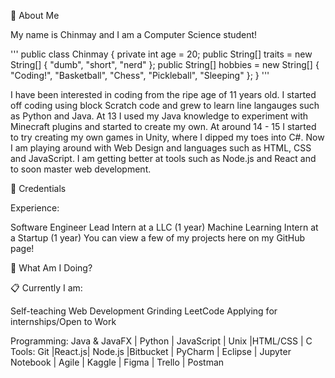 📮 About Me

My name is Chinmay and I am a Computer Science student!

'''
public class Chinmay
{
  private int age = 20;
  public String[] traits = new String[] { "dumb", "short", "nerd" };
  public String[] hobbies = new String[] { "Coding!", "Basketball", "Chess", "Pickleball", "Sleeping" };
}
'''

I have been interested in coding from the ripe age of 11 years old. I started off coding using block Scratch code and grew to learn line langauges such as Python and Java. At 13 I used my Java knowledge to experiment with Minecraft plugins and started to create my own. At around 14 - 15 I started to try creating my own games in Unity, where I dipped my toes into C#. Now I am playing around with Web Design and languages such as HTML, CSS and JavaScript. I am getting better at tools such as Node.js and React and to soon master web development.

💼 Credentials

Experience:

Software Engineer Lead Intern at a LLC (1 year)
Machine Learning Intern at a Startup (1 year)
You can view a few of my projects here on my GitHub page!

📍 What Am I Doing?

📋 Currently I am:

Self-teaching Web Development
Grinding LeetCode
Applying for internships/Open to Work

Programming: Java & JavaFX | Python | JavaScript | Unix |HTML/CSS | C
Tools: Git |React.js| Node.js |Bitbucket | PyCharm | Eclipse | Jupyter Notebook | Agile | Kaggle | Figma | Trello | Postman
